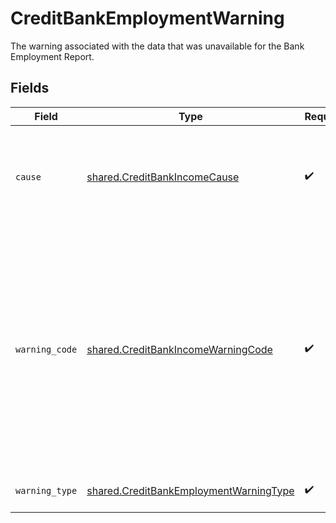 # CreditBankEmploymentWarning

The warning associated with the data that was unavailable for the Bank Employment Report.


## Fields

| Field                                                                                                                                                                                                                                                                                                                                                                                                                    | Type                                                                                                                                                                                                                                                                                                                                                                                                                     | Required                                                                                                                                                                                                                                                                                                                                                                                                                 | Description                                                                                                                                                                                                                                                                                                                                                                                                              |
| ------------------------------------------------------------------------------------------------------------------------------------------------------------------------------------------------------------------------------------------------------------------------------------------------------------------------------------------------------------------------------------------------------------------------ | ------------------------------------------------------------------------------------------------------------------------------------------------------------------------------------------------------------------------------------------------------------------------------------------------------------------------------------------------------------------------------------------------------------------------ | ------------------------------------------------------------------------------------------------------------------------------------------------------------------------------------------------------------------------------------------------------------------------------------------------------------------------------------------------------------------------------------------------------------------------ | ------------------------------------------------------------------------------------------------------------------------------------------------------------------------------------------------------------------------------------------------------------------------------------------------------------------------------------------------------------------------------------------------------------------------ |
| `cause`                                                                                                                                                                                                                                                                                                                                                                                                                  | [shared.CreditBankIncomeCause](../../models/shared/creditbankincomecause.md)                                                                                                                                                                                                                                                                                                                                             | :heavy_check_mark:                                                                                                                                                                                                                                                                                                                                                                                                       | An error object and associated `item_id` used to identify a specific Item and error when a batch operation operating on multiple Items has encountered an error in one of the Items.                                                                                                                                                                                                                                     |
| `warning_code`                                                                                                                                                                                                                                                                                                                                                                                                           | [shared.CreditBankIncomeWarningCode](../../models/shared/creditbankincomewarningcode.md)                                                                                                                                                                                                                                                                                                                                 | :heavy_check_mark:                                                                                                                                                                                                                                                                                                                                                                                                       | The warning code identifies a specific kind of warning.<br/>`IDENTITY_UNAVAILABLE`: Unable to extract identity for the Item<br/>`TRANSACTIONS_UNAVAILABLE`: Unable to extract transactions for the Item<br/>`ITEM_UNAPPROVED`: User exited flow before giving permission to share data for the Item<br/>`REPORT_DELETED`: Report deleted due to customer or consumer request<br/>`DATA_UNAVAILABLE`: No relevant data was found for the Item |
| `warning_type`                                                                                                                                                                                                                                                                                                                                                                                                           | [shared.CreditBankEmploymentWarningType](../../models/shared/creditbankemploymentwarningtype.md)                                                                                                                                                                                                                                                                                                                         | :heavy_check_mark:                                                                                                                                                                                                                                                                                                                                                                                                       | The warning type which will always be `BANK_EMPLOYMENT_WARNING`.                                                                                                                                                                                                                                                                                                                                                         |